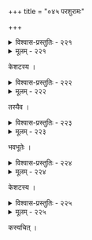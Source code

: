 +++
title = "०४५ परशुरामः"

+++



<details><summary>विश्वास-प्रस्तुतिः - २२१</summary>

दिङ्मातङ्गघटाविभक्तचतुराघाटा मही साध्यते  
सिद्धा सापि वदन्त एव हि वयं रोमाञ्चिताः पश्यत ।  
विप्राय प्रतिपाद्यते किम् अपरं रामाय तस्मै नमो  
यत्रैवाविरभूत् कथाद्भुतम् इदं यत्रैव चास्तङ्गतम् ॥२२१॥
</details>

<details><summary>मूलम् - २२१</summary>

दिङ्मातङ्गघटाविभक्तचतुराघाटा मही साध्यते  
सिद्धा सापि वदन्त एव हि वयं रोमाञ्चिताः पश्यत ।  
विप्राय प्रतिपाद्यते किम् अपरं रामाय तस्मै नमो  
यत्रैवाविरभूत् कथाद्भुतम् इदं यत्रैव चास्तङ्गतम् ॥२२१॥
</details>


केशटस्य ।  



<details><summary>विश्वास-प्रस्तुतिः - २२२</summary>

हा तातेति न जल्पितं न रुदितं न स्वीकृतं तद् धनं  
न स्नातं न च वीक्षितः परिजनः पित्रे न दत्तं जलम् ।  
यावन् न क्रकचाभिघातविगलद्दाम्नाम् अरीणाम् असृग्  
गण्डूषैर् घनघोरघर्घररवाः सन्तर्पिताः फेरवः ॥२२२॥
</details>

<details><summary>मूलम् - २२२</summary>

हा तातेति न जल्पितं न रुदितं न स्वीकृतं तद् धनं  
न स्नातं न च वीक्षितः परिजनः पित्रे न दत्तं जलम् ।  
यावन् न क्रकचाभिघातविगलद्दाम्नाम् अरीणाम् असृग्  
गण्डूषैर् घनघोरघर्घररवाः सन्तर्पिताः फेरवः ॥२२२॥
</details>


तस्यैव ।  



<details><summary>विश्वास-प्रस्तुतिः - २२३</summary>

शौर्यं शत्रुकुलक्षयावधि यशो ब्रह्माण्डखण्डावधि  
त्यागः सप्तसमुद्रमुद्रितमहीनिर्वाजदानावधिः ।  
व्र्यं यन्तु गिरां न तत् पथि ननु व्यक्तं हि तत्कर्मभिः   
सत्यं ब्रह्मतपोनिधेर् भगवतः किं किं न लोकोत्तरम् ॥२२३॥
</details>

<details><summary>मूलम् - २२३</summary>

शौर्यं शत्रुकुलक्षयावधि यशो ब्रह्माण्डखण्डावधि  
त्यागः सप्तसमुद्रमुद्रितमहीनिर्वाजदानावधिः ।  
व्र्यं यन्तु गिरां न तत् पथि ननु व्यक्तं हि तत्कर्मभिः   
सत्यं ब्रह्मतपोनिधेर् भगवतः किं किं न लोकोत्तरम् ॥२२३॥
</details>


भवभूतेः ।  



<details><summary>विश्वास-प्रस्तुतिः - २२४</summary>

गोत्राचारविशेषपारगतया वृद्धाभिर् आदिष्टया  
मात्रा वस्तुषु तेषु तेषु विशदन्यस्तेषु दृष्टेः पुरः ।  
अन्नप्राशनवासरे सरभसं वक्षोभरोत्सर्पिणा   
येनात्तं धनुर् ईक्षिताश् च झटिति क्षत्रावतंसा दिशः ॥२२४॥
</details>

<details><summary>मूलम् - २२४</summary>

गोत्राचारविशेषपारगतया वृद्धाभिर् आदिष्टया  
मात्रा वस्तुषु तेषु तेषु विशदन्यस्तेषु दृष्टेः पुरः ।  
अन्नप्राशनवासरे सरभसं वक्षोभरोत्सर्पिणा   
येनात्तं धनुर् ईक्षिताश् च झटिति क्षत्रावतंसा दिशः ॥२२४॥
</details>


केशटस्य ।  



<details><summary>विश्वास-प्रस्तुतिः - २२५</summary>

त्रिःसप्तावधि वाधिता क्षितिभुजाम् आजन्म वैखानसः   
कर्ता मातृवधैनसः स सकलश्रुत्यर्थवीथीगुरुः ।  
विश्वस्याश् च भुवः क्रतौ वितरिता श्यामकमुष्टिम्पचो  
रामः सो’यम् उदग्रगेयमहिमा कासां गिरां गोचरः ॥२२५॥
</details>

<details><summary>मूलम् - २२५</summary>

त्रिःसप्तावधि वाधिता क्षितिभुजाम् आजन्म वैखानसः   
कर्ता मातृवधैनसः स सकलश्रुत्यर्थवीथीगुरुः ।  
विश्वस्याश् च भुवः क्रतौ वितरिता श्यामकमुष्टिम्पचो  
रामः सो’यम् उदग्रगेयमहिमा कासां गिरां गोचरः ॥२२५॥
</details>


कस्यचित् ।  


